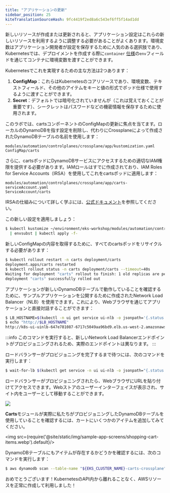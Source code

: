 ```yaml
---
title: "アプリケーションの更新"
sidebar_position: 25
kiteTranslationSourceHash: 9fc4419f2ed8a6c543ef6ff5f14ad1dd
---
```


新しいリソースが作成または更新されると、アプリケーション設定はこれらの新しいリソースを利用するように調整する必要があることがよくあります。環境変数はアプリケーション開発者が設定を保存するために人気のある選択肢であり、Kubernetesでは、デプロイメントを作成する際に`container` [仕様](https://kubernetes.io/docs/tasks/inject-data-application/define-environment-variable-container/)の`env`フィールドを通じてコンテナに環境変数を渡すことができます。

Kubernetesでこれを実現するための主な方法は2つあります：

1. **ConfigMap**：これらはKubernetesのコアリソースであり、環境変数、テキストフィールド、その他のアイテムをキーと値の形式でポッド仕様で使用するように渡すことができます。
2. **Secret**：デフォルトでは暗号化されていませんが（これは覚えておくことが重要です）、シークレットはパスワードなどの機密情報を保存するために使用されます。

このラボでは、cartsコンポーネントのConfigMapの更新に焦点を当てます。ローカルのDynamoDBを指す設定を削除し、代わりにCrossplaneによって作成されたDynamoDBテーブルの名前を使用します：

```kustomization
modules/automation/controlplanes/crossplane/app/kustomization.yaml
ConfigMap/carts
```

さらに、cartsポッドにDynamoDBサービスにアクセスするための適切なIAM権限を提供する必要があります。IAMロールはすでに作成されており、IAM Roles for Service Accounts（IRSA）を使用してこれをcartsポッドに適用します：

```kustomization
modules/automation/controlplanes/crossplane/app/carts-serviceAccount.yaml
ServiceAccount/carts
```

IRSAの仕組みについて詳しく学ぶには、[公式ドキュメント](https://docs.aws.amazon.com/eks/latest/userguide/iam-roles-for-service-accounts.html)を参照してください。

この新しい設定を適用しましょう：

```bash
$ kubectl kustomize ~/environment/eks-workshop/modules/automation/controlplanes/crossplane/app \
  | envsubst | kubectl apply -f-
```

新しいConfigMapの内容を取得するために、すべてのcartsポッドをリサイクルする必要があります：

```bash
$ kubectl rollout restart -n carts deployment/carts
deployment.apps/carts restarted
$ kubectl rollout status -n carts deployment/carts --timeout=40s
Waiting for deployment "carts" rollout to finish: 1 old replicas are pending termination...
deployment "carts" successfully rolled out
```

アプリケーションが新しいDynamoDBテーブルで動作していることを確認するために、サンプルアプリケーションを公開するために作成されたNetwork Load Balancer（NLB）を使用できます。これにより、Webブラウザを通じてアプリケーションと直接対話することができます：

```bash
$ LB_HOSTNAME=$(kubectl -n ui get service ui-nlb -o jsonpath='{.status.loadBalancer.ingress[*].hostname}{"\n"}')
$ echo "http://$LB_HOSTNAME"
http://k8s-ui-uinlb-647e781087-6717c5049aa96bd9.elb.us-west-2.amazonaws.com
```

:::info
このコマンドを実行すると、新しいNetwork Load Balancerエンドポイントがプロビジョニングされるため、実際のエンドポイントは異なります。
:::

ロードバランサーがプロビジョニングを完了するまで待つには、次のコマンドを実行します：

```bash timeout=610
$ wait-for-lb $(kubectl get service -n ui ui-nlb -o jsonpath="{.status.loadBalancer.ingress[*].hostname}{'\n'}")
```

ロードバランサーがプロビジョニングされたら、WebブラウザにURLを貼り付けてアクセスできます。Webストアのユーザーインターフェイスが表示され、サイト内をユーザーとして移動することができます。

<Browser url="http://k8s-ui-uinlb-a9797f0f61.elb.us-west-2.amazonaws.com">
<img src={require('@site/static/img/sample-app-screens/home.webp').default}/>
</Browser>

**Carts**モジュールが実際に私たちがプロビジョニングしたDynamoDBテーブルを使用していることを確認するには、カートにいくつかのアイテムを追加してみてください。

<img src={require('@site/static/img/sample-app-screens/shopping-cart-items.webp').default}/>

DynamoDBテーブルにもアイテムが存在するかどうかを確認するには、次のコマンドを実行します：

```bash
$ aws dynamodb scan --table-name "${EKS_CLUSTER_NAME}-carts-crossplane"
```

おめでとうございます！KubernetesのAPI内から離れることなく、AWSリソースを正常に作成して利用しました！
